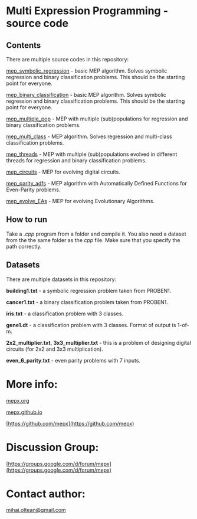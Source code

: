 # Multi Expression Programming - source code

## Contents

There are multiple source codes in this repository:

[mep_symbolic_regression](01.%20Symbolic%20regression/) - basic MEP algorithm. Solves symbolic regression and binary classification problems. This should be the starting point for everyone.

[mep_binary_classification](02.%20Binary%20classification/) - basic MEP algorithm. Solves symbolic regression and binary classification problems. This should be the starting point for everyone.

[mep_multiple_pop](03.%20Multiple%20populations%20-%20symbolic%20regression%20and%20binary%20classification/) - MEP with multiple (sub)populations for regression and binary classification problems.

[mep_multi_class](04.%20Multi-class%20classification/) - MEP algorithm. Solves regression and multi-class classification problems.

[mep_threads](05.%20Threads%20-%20regression%20and%20binary%20classification/) - MEP with multiple (sub)populations evolved in different threads for regression and binary classification problems.

[mep_circuits](06.%20Digital%20circuits%20(multipliers)/) - MEP for evolving digital circuits.

[mep_parity_adfs](07.%20Even%20parity%20(with%20ADFs)/) - MEP algorithm with Automatically Defined Functions for Even-Parity problems.

[mep_evolve_EAs](08.%20Evolve%20Evolutionary%20Algorithms/) - MEP for evolving Evolutionary Algorithms.
## How to run

Take a _.cpp_ program from a folder and compile it.
You also need a dataset from the the same folder as the _cpp_ file. Make sure that you specify the path correctly.

## Datasets

There are multiple datasets in this repository:

**building1.txt** - a symbolic regression problem taken from PROBEN1.

**cancer1.txt** - a binary classification problem taken from PROBEN1.

**iris.txt** - a classification problem with 3 classes.

**gene1.dt** - a classification problem with 3 classes. Format of output is 1-of-m.

**2x2_multiplier.txt**, **3x3_multiplier.txt** - this is a problem of designing digital circuits (for 2x2 and 3x3 multiplication).

**even_6_parity.txt** - even parity problems with 7 inputs.

# More info:

[mepx.org](https://mepx.org)

[mepx.github.io](https://mepx.github.io)

[https://github.com/mepx](https://github.com/mepx)

# Discussion Group:

[https://groups.google.com/d/forum/mepx](https://groups.google.com/d/forum/mepx)

# Contact author:

mihai.oltean@gmail.com